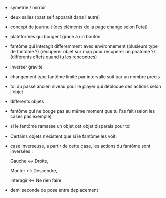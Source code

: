 

- symetrie / mirroir
- deux salles (past self apparait dans l'autre)
- concept de jour/nuit (des éléments de la page change selon l'etat)

- plateformes qui bougent grace à un bouton

- fantôme qui interagit differemment avec environnement (plusieurs type de fantôme ?) (récupérer objet sur map pour recuperer un phatome ?) (différents effets quand tu les rencontres)
- inverser gravité
- changement type fantôme limité par intervalle soit par un nombre precis

- toi du passé ancien niveau pour le player qui débloque des actions selon l'objet
- differents objets 


- fantôme qui ne bouge pas au même moment que tu l'as fait (selon les cases pas exemple)
- si le fantôme ramasse un objet cet objet disparais pour toi


- Certains objets n’existent que si le fantôme les voit.


- case inverseuse, a partir de cette case, les actions du fantôme sont inversées :

  Gauche ↔ Droite,

  Monter ↔ Descendre,

  Interagir ↔ Ne rien faire.














- demi seconde de pose entre deplacement